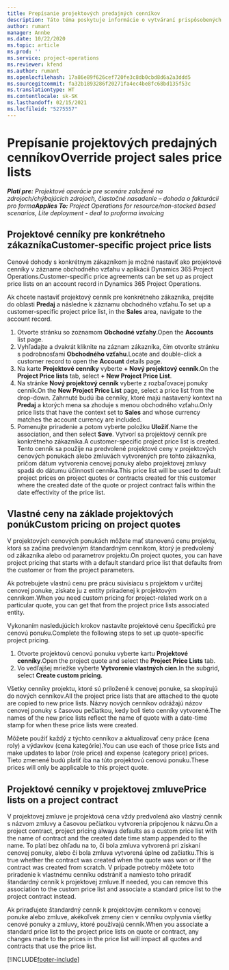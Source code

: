 ```yaml
---
title: Prepísanie projektových predajných cenníkov
description: Táto téma poskytuje informácie o vytváraní prispôsobených predajných cenníkov.
author: rumant
manager: Annbe
ms.date: 10/22/2020
ms.topic: article
ms.prod: ''
ms.service: project-operations
ms.reviewer: kfend
ms.author: rumant
ms.openlocfilehash: 17a86e89f626cef720fe3c8db0cbd8d6a2a3ddd5
ms.sourcegitcommit: fa32b1893286f20271fa4ec4be8fc68bd135f53c
ms.translationtype: HT
ms.contentlocale: sk-SK
ms.lasthandoff: 02/15/2021
ms.locfileid: "5275557"
---
```

# <a name="override-project-sales-price-lists"></a><span data-ttu-id="f2d54-103">Prepísanie projektových predajných cenníkov</span><span class="sxs-lookup"><span data-stu-id="f2d54-103">Override project sales price lists</span></span>

<span data-ttu-id="f2d54-104">_**Platí pre:** Projektové operácie pre scenáre založené na zdrojoch/chýbajúcich zdrojoch, čiastočné nasadenie – dohoda o fakturácii pro forma_</span><span class="sxs-lookup"><span data-stu-id="f2d54-104">_**Applies To:** Project Operations for resource/non-stocked based scenarios, Lite deployment - deal to proforma invoicing_</span></span>

## <a name="customer-specific-project-price-lists"></a><span data-ttu-id="f2d54-105">Projektové cenníky pre konkrétneho zákazníka</span><span class="sxs-lookup"><span data-stu-id="f2d54-105">Customer-specific project price lists</span></span>

<span data-ttu-id="f2d54-106">Cenové dohody s konkrétnym zákazníkom je možné nastaviť ako projektové cenníky v zázname obchodného vzťahu v aplikácii Dynamics 365 Project Operations.</span><span class="sxs-lookup"><span data-stu-id="f2d54-106">Customer-specific price agreements can be set up as project price lists on an account record in Dynamics 365 Project Operations.</span></span>

<span data-ttu-id="f2d54-107">Ak chcete nastaviť projektový cenník pre konkrétneho zákazníka, prejdite do oblasti **Predaj** a následne k záznamu obchodného vzťahu.</span><span class="sxs-lookup"><span data-stu-id="f2d54-107">To set up a customer-specific project price list, in the **Sales** area, navigate to the account record.</span></span>

1. <span data-ttu-id="f2d54-108">Otvorte stránku so zoznamom **Obchodné vzťahy**.</span><span class="sxs-lookup"><span data-stu-id="f2d54-108">Open the **Accounts** list page.</span></span>
2. <span data-ttu-id="f2d54-109">Vyhľadajte a dvakrát kliknite na záznam zákazníka, čím otvoríte stránku s podrobnosťami **Obchodného vzťahu**.</span><span class="sxs-lookup"><span data-stu-id="f2d54-109">Locate and double-click a customer record to open the **Account** details page.</span></span>
3. <span data-ttu-id="f2d54-110">Na karte **Projektové cenníky** vyberte **+ Nový projektový cenník**.</span><span class="sxs-lookup"><span data-stu-id="f2d54-110">On the **Project Price lists** tab, select **+ New Project Price List**.</span></span>
4. <span data-ttu-id="f2d54-111">Na stránke **Nový projektový cenník** vyberte z rozbaľovacej ponuky cenník.</span><span class="sxs-lookup"><span data-stu-id="f2d54-111">On the **New Project Price List** page, select a price list from the drop-down.</span></span> <span data-ttu-id="f2d54-112">Zahrnuté budú iba cenníky, ktoré majú nastavený kontext na **Predaj** a ktorých mena sa zhoduje s menou obchodného vzťahu.</span><span class="sxs-lookup"><span data-stu-id="f2d54-112">Only price lists that have the context set to **Sales** and whose currency matches the account currency are included.</span></span>
5. <span data-ttu-id="f2d54-113">Pomenujte priradenie a potom vyberte položku **Uložiť**.</span><span class="sxs-lookup"><span data-stu-id="f2d54-113">Name the association, and then select **Save**.</span></span> <span data-ttu-id="f2d54-114">Vytvorí sa projektový cenník pre konkrétneho zákazníka.</span><span class="sxs-lookup"><span data-stu-id="f2d54-114">A customer-specific project price list is created.</span></span> <span data-ttu-id="f2d54-115">Tento cenník sa použije na predvolené projektové ceny v projektových cenových ponukách alebo zmluvách vytvorených pre tohto zákazníka, pričom dátum vytvorenia cenovej ponuky alebo projektovej zmluvy spadá do dátumu účinnosti cenníka.</span><span class="sxs-lookup"><span data-stu-id="f2d54-115">This price list will be used to default project prices on project quotes or contracts created for this customer where the created date of the quote or project contract falls within the date effectivity of the price list.</span></span>

## <a name="custom-pricing-on-project-quotes"></a><span data-ttu-id="f2d54-116">Vlastné ceny na základe projektových ponúk</span><span class="sxs-lookup"><span data-stu-id="f2d54-116">Custom pricing on project quotes</span></span>

<span data-ttu-id="f2d54-117">V projektových cenových ponukách môžete mať stanovenú cenu projektu, ktorá sa začína predvoleným štandardným cenníkom, ktorý je predvolený od zákazníka alebo od parametrov projektu.</span><span class="sxs-lookup"><span data-stu-id="f2d54-117">On project quotes, you can have project pricing that starts with a default standard price list that defaults from the customer or from the project parameters.</span></span>

<span data-ttu-id="f2d54-118">Ak potrebujete vlastnú cenu pre prácu súvisiacu s projektom v určitej cenovej ponuke, získate ju z entity priradenej k projektovým cenníkom.</span><span class="sxs-lookup"><span data-stu-id="f2d54-118">When you need custom pricing for project-related work on a particular quote, you can get that from the project price lists associated entity.</span></span>

<span data-ttu-id="f2d54-119">Vykonaním nasledujúcich krokov nastavíte projektové cenu špecifickú pre cenovú ponuku.</span><span class="sxs-lookup"><span data-stu-id="f2d54-119">Complete the following steps to set up quote-specific project pricing.</span></span>

1. <span data-ttu-id="f2d54-120">Otvorte projektovú cenovú ponuku vyberte kartu **Projektové cenníky**.</span><span class="sxs-lookup"><span data-stu-id="f2d54-120">Open the project quote and select the **Project Price Lists** tab.</span></span>
2. <span data-ttu-id="f2d54-121">Vo vedľajšej mriežke vyberte **Vytvorenie vlastných cien**.</span><span class="sxs-lookup"><span data-stu-id="f2d54-121">In the subgrid, select **Create custom pricing**.</span></span>

<span data-ttu-id="f2d54-122">Všetky cenníky projektu, ktoré sú priložené k cenovej ponuke, sa skopírujú do nových cenníkov.</span><span class="sxs-lookup"><span data-stu-id="f2d54-122">All the project price lists that are attached to the quote are copied to new price lists.</span></span> <span data-ttu-id="f2d54-123">Názvy nových cenníkov odrážajú názov cenovej ponuky s časovou pečiatkou, kedy boli tieto cenníky vytvorené.</span><span class="sxs-lookup"><span data-stu-id="f2d54-123">The names of the new price lists reflect the name of quote with a date-time stamp for when these price lists were created.</span></span>

<span data-ttu-id="f2d54-124">Môžete použiť každý z týchto cenníkov a aktualizovať ceny práce (cena roly) a výdavkov (cena kategórie).</span><span class="sxs-lookup"><span data-stu-id="f2d54-124">You can use each of those price lists and make updates to labor (role price) and expense (category price) prices.</span></span> <span data-ttu-id="f2d54-125">Tieto zmenené budú platiť iba na túto projektovú cenovú ponuku.</span><span class="sxs-lookup"><span data-stu-id="f2d54-125">These prices will only be applicable to this project quote.</span></span>

## <a name="price-lists-on-a-project-contract"></a><span data-ttu-id="f2d54-126">Projektové cenníky v projektovej zmluve</span><span class="sxs-lookup"><span data-stu-id="f2d54-126">Price lists on a project contract</span></span>

<span data-ttu-id="f2d54-127">V projektovej zmluve je projektová cena vždy predvolená ako vlastný cenník s názvom zmluvy a časovou pečiatkou vytvorenia pripojenou k názvu.</span><span class="sxs-lookup"><span data-stu-id="f2d54-127">On a project contract, project pricing always defaults as a custom price list with the name of contract and the created date time stamp appended to the name.</span></span> <span data-ttu-id="f2d54-128">To platí bez ohľadu na to, či bola zmluva vytvorená pri získaní cenovej ponuky, alebo či bola zmluva vytvorená úplne od začiatku.</span><span class="sxs-lookup"><span data-stu-id="f2d54-128">This is true whether the contract was created when the quote was won or if the contract was created from scratch.</span></span> <span data-ttu-id="f2d54-129">V prípade potreby môžete toto priradenie k vlastnému cenníku odstrániť a namiesto toho priradiť štandardný cenník k projektovej zmluve.</span><span class="sxs-lookup"><span data-stu-id="f2d54-129">If needed, you can remove this association to the custom price list and associate a standard price list to the project contract instead.</span></span>

<span data-ttu-id="f2d54-130">Ak priraďujete štandardný cenník k projektovým cenníkom v cenovej ponuke alebo zmluve, akékoľvek zmeny cien v cenníku ovplyvnia všetky cenové ponuky a zmluvy, ktoré používajú cenník.</span><span class="sxs-lookup"><span data-stu-id="f2d54-130">When you associate a standard price list to the project price lists on quote or contract, any changes made to the prices in the price list will impact all quotes and contracts that use the price list.</span></span>


[!INCLUDE[footer-include](../includes/footer-banner.md)]